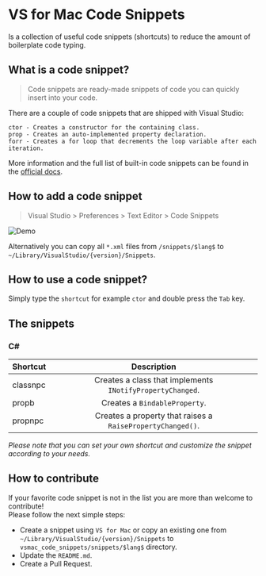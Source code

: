 # VS for Mac Code Snippets

Is a collection of useful code snippets (shortcuts) to reduce the amount of boilerplate code typing.

## What is a code snippet?
> Code snippets are ready-made snippets of code you can quickly insert into your code.

There are a couple of code snippets that are shipped with Visual Studio:

```
ctor - Creates a constructor for the containing class.	
prop - Creates an auto-implemented property declaration.
forr - Creates a for loop that decrements the loop variable after each iteration.
```

More information and the full list of built-in code snippets can be found in the [official docs](https://docs.microsoft.com/en-us/visualstudio/mac/snippets).

## How to add a code snippet
> Visual Studio > Preferences > Text Editor > Code Snippets

![Demo](https://github.com/yuv4ik/vsmac_code_snippets/raw/master/Screenshots/vs_mac_add_code_snippet.png)

Alternatively you can copy all `*.xml` files from `/snippets/$lang$` to `~/Library/VisualStudio⁩/{version}/Snippets`.

## How to use a code snippet?
Simply type the `shortcut` for example `ctor` and double press the `Tab` key.

## The snippets
### C#
| Shortcut        | Description
| ------------- |:-------------:
| classnpc      | Creates a class that implements `INotifyPropertyChanged`.
| propb         | Creates a `BindableProperty`.
| propnpc         | Creates a property that raises a `RaisePropertyChanged()`.

*Please note that you can set your own shortcut and customize the snippet according to your needs.*

## How to contribute
If your favorite code snippet is not in the list you are more than welcome to contribute! <br/>Please follow the next simple steps:
- Create a snippet using `VS for Mac` or copy an existing one from `~/Library/VisualStudio⁩/{version}/Snippets` to `vsmac_code_snippets/snippets/$lang$` directory. 
- Update the `README.md`.
- Create a Pull Request.